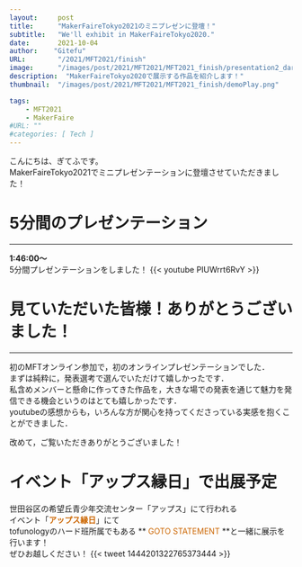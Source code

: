 ```yaml
---
layout:     post
title:      "MakerFaireTokyo2021のミニプレゼンに登壇！"
subtitle:   "We'll exhibit in MakerFaireTokyo2020."
date:       2021-10-04
author:    "Gitefu"
URL:        "/2021/MFT2021/finish"
image:      "/images/post/2021/MFT2021/MFT2021_finish/presentation2_dark.png"
description:  "MakerFaireTokyo2020で展示する作品を紹介します！"
thumbnail:  "/images/post/2021/MFT2021/MFT2021_finish/demoPlay.png"

tags:
    - MFT2021
    - MakerFaire
#URL: ""
#categories: [ Tech ]
---
```


こんにちは、ぎてふです。<br>
MakerFaireTokyo2021でミニプレゼンテーションに登壇させていただきました！

# 5分間のプレゼンテーション
*****
**1:46:00〜**<br>
5分間プレゼンテーションをしました！
{{< youtube PIUWrrt6RvY >}}

# 見ていただいた皆様！ありがとうございました！
*****
初のMFTオンライン参加で，初のオンラインプレゼンテーションでした．<br>
まずは純粋に，発表選考で選んでいただけて嬉しかったです．<br>
私含めメンバーと懸命に作ってきた作品を，大きな場での発表を通じて魅力を発信できる機会というのはとても嬉しかったです．<br>
youtubeの感想からも，いろんな方が関心を持ってくださっている実感を抱くことができました．

改めて，ご覧いただきありがとうございました！

# イベント「アップス縁日」で出展予定
世田谷区の希望丘青少年交流センター「アップス」にて行われる<br>
イベント「**<font style="color: #CC6600">アップス縁日</font>**」にて<br>
tofunologyのハード班所属でもある **<font style="color: #CC6600">  GOTO STATEMENT </font>**と一緒に展示を行います！<br>
ぜひお越しください！
{{< tweet 1444201322765373444 >}}